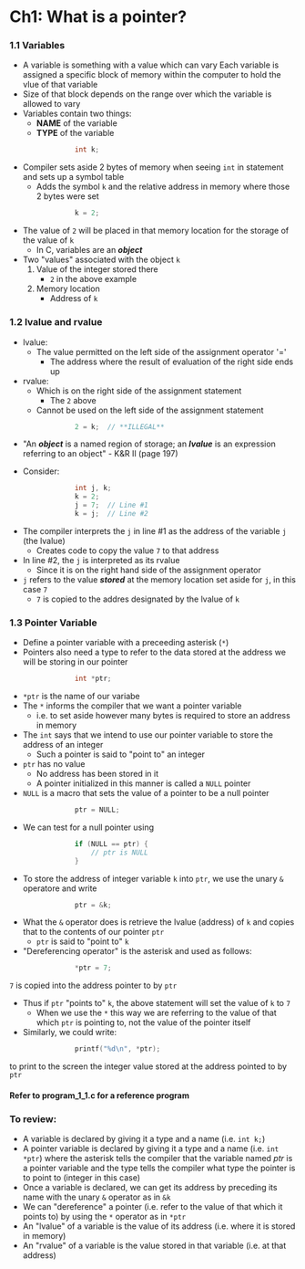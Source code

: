 # Ch1: What is a pointer?

### 1.1 Variables
- A variable is something with a value which can vary
Each variable is assigned a specific block of memory within the computer to hold the vlue of that variable
- Size of that block depends on the range over which the variable is allowed to vary
- Variables contain two things:
    - **NAME** of the variable
    - **TYPE** of the variable
```c
                int k;
```
- Compiler sets aside 2 bytes of memory when seeing ``int`` in statement and sets up a symbol table
    - Adds the symbol ``k`` and the relative address in memory where those 2 bytes were set
```c
                k = 2;
```
- The value of ``2`` will be placed in that memory location for the storage of the value of ``k``
    - In C, variables are an _**object**_
- Two "values" associated with the object ``k``
    1. Value of the integer stored there
        - ``2`` in the above example
    2. Memory location
        - Address of ``k``

### 1.2 lvalue and rvalue
- lvalue:
    - The value permitted on the left side of the assignment operator '='
        - The address where the result of evaluation of the right side ends up
- rvalue:
    - Which is on the right side of the assignment statement
        - The ``2`` above
    - Cannot be used on the left side of the assignment statement
```c
                2 = k;  // **ILLEGAL**
```
- "An _**object**_ is a named region of storage; an _**lvalue**_ is an expression referring to an object" - K&R II (page 197)

- Consider:
```c
                int j, k;
                k = 2;
                j = 7;  // Line #1
                k = j;  // Line #2
```
- The compiler interprets the ``j`` in line #1 as the address of the variable ``j`` (the lvalue)
    - Creates code to copy the value ``7`` to that address
- In line #2, the ``j`` is interpreted as its rvalue
    - Since it is on the right hand side of the assignment operator
- ``j`` refers to the value _**stored**_ at the memory location set aside for ``j``, in this case ``7``
    - ``7`` is copied to the addres designated by the lvalue of ``k``

### 1.3 Pointer Variable
- Define a pointer variable with a preceeding asterisk (``*``)
- Pointers also need a type to refer to the data stored at the address we will be storing in our pointer
```c
                int *ptr;
```
- ``*ptr`` is the name of our variabe
- The ``*`` informs the compiler that we want a pointer variable
    - i.e. to set aside however many bytes is required to store an address in memory
- The ``int`` says that we intend to use our pointer variable to store the address of an integer
    - Such a pointer is said to "point to" an integer
- ``ptr`` has no value
    - No address has been stored in it
    - A pointer initialized in this manner is called a ``NULL`` pointer
- ``NULL`` is a macro that sets the value of a pointer to be a null pointer
```c
                ptr = NULL;
```
- We can test for a null pointer using
```c
                if (NULL == ptr) {
                    // ptr is NULL
                }
```
- To store the address of integer variable ``k`` into ``ptr``, we use the unary ``&`` operatore and write
```c
                ptr = &k;
```
- What the ``&`` operator does is retrieve the lvalue (address) of ``k`` and copies that to the contents of our pointer ``ptr``
    - ``ptr`` is said to "point to" ``k``
- "Dereferencing operator" is the asterisk and used as follows:
```c
                *ptr = 7;
```
``7`` is copied into the address pointer to by ``ptr``
- Thus if ``ptr`` "points to" ``k``, the above statement will set the value of ``k`` to ``7``
    - When we use the ``*`` this way we are referring to the value of that which ``ptr`` is pointing to, not the value of the pointer itself
- Similarly, we could write:
```c
                printf("%d\n", *ptr);
```
to print to the screen the integer value stored at the address pointed to by ``ptr``

#### Refer to program_1_1.c for a reference program


### To review:
- A variable is declared by giving it a type and a name (i.e. ``int k;``)
- A pointer variable is declared by giving it a type and a name (i.e. ``int *ptr``) where the asterisk tells the compiler that the variable named *ptr* is a pointer variable and the type tells the compiler what type the pointer is to point to (integer in this case)
- Once a variable is declared, we can get its address by preceding its name with the unary ``&`` operator as in ``&k``
- We can "dereference" a pointer (i.e. refer to the value of that which it points to) by using the ``*`` operator as in ``*ptr``
- An "lvalue" of a variable is the value of its address (i.e. where it is stored in memory)
- An "rvalue" of a variable is the value stored in that variable (i.e. at that address)
